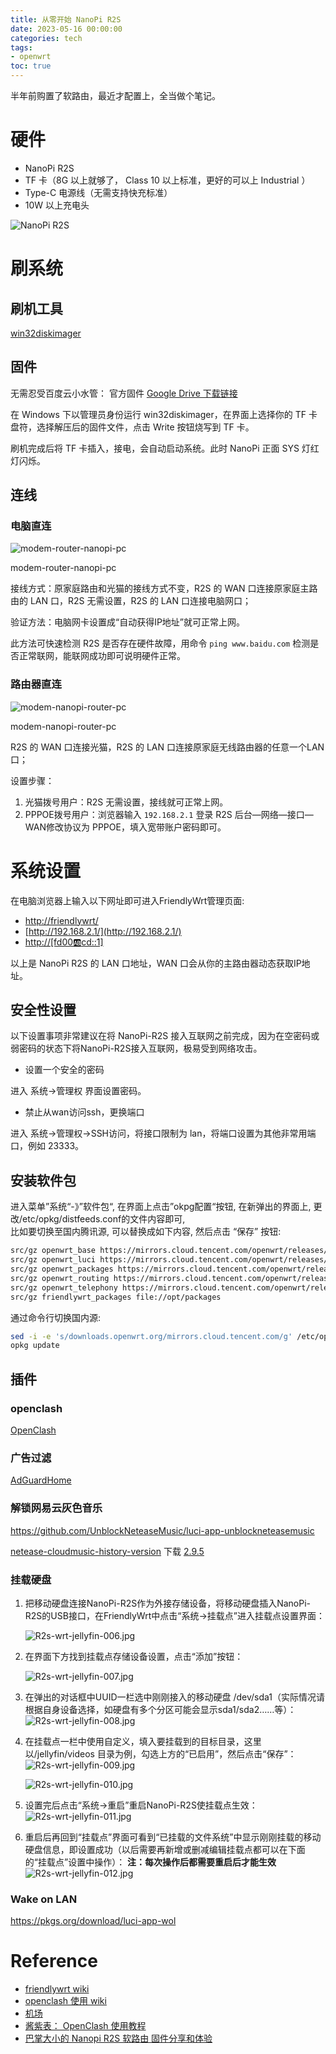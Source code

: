 ```yaml
---
title: 从零开始 NanoPi R2S
date: 2023-05-16 00:00:00
categories: tech
tags: 
- openwrt
toc: true
---
```


半年前购置了软路由，最近才配置上，全当做个笔记。

<!-- more -->


# 硬件

- NanoPi R2S
- TF 卡（8G 以上就够了， Class 10 以上标准，更好的可以上 Industrial ）
- Type-C 电源线（无需支持快充标准）
- 10W 以上充电头

![NanoPi R2S](https://s2.loli.net/2023/10/30/vhUpS5CFyaXo7OZ.png)

# 刷系统

## 刷机工具

[win32diskimager](https://win32diskimager.org/)

## 固件

无需忍受百度云小水管： 官方固件 [Google Drive 下载链接](https://drive.google.com/drive/folders/1Ua3c8OBCylhe9b41e_QW42xRDWs3eLcw)


在 Windows 下以管理员身份运行 win32diskimager，在界面上选择你的 TF 卡盘符，选择解压后的固件文件，点击 Write 按钮烧写到 TF 卡。


刷机完成后将 TF 卡插入，接电，会自动启动系统。此时 NanoPi 正面 SYS 灯红灯闪烁。

## 连线

### 电脑直连

![modem-router-nanopi-pc](https://s2.loli.net/2023/10/30/liRkbNPfaBwSdDt.png)


modem-router-nanopi-pc

接线方式：原家庭路由和光猫的接线方式不变，R2S 的 WAN 口连接原家庭主路由的 LAN 口，R2S 无需设置，R2S 的 LAN 口连接电脑网口；

验证方法：电脑网卡设置成“自动获得IP地址”就可正常上网。

此方法可快速检测 R2S 是否存在硬件故障，用命令 `ping www.baidu.com` 检测是否正常联网，能联网成功即可说明硬件正常。

### 路由器直连


![modem-nanopi-router-pc](https://s2.loli.net/2023/10/30/HDKQ3cbNxSeZICy.png)

modem-nanopi-router-pc

R2S 的 WAN 口连接光猫，R2S 的 LAN 口连接原家庭无线路由器的任意一个LAN口；
 
设置步骤：

1. 光猫拨号用户：R2S 无需设置，接线就可正常上网。
2. PPPOE拨号用户：浏览器输入 `192.168.2.1` 登录 R2S 后台—网络—接口—WAN修改协议为 PPPOE，填入宽带账户密码即可。


# 系统设置

在电脑浏览器上输入以下网址即可进入FriendlyWrt管理页面:  

-   [http://friendlywrt/](http://friendlywrt/)
-   [http://192.168.2.1/](http://192.168.2.1/)
-   [http://[fd00:ab:cd::1]](http://[fd00:ab:cd::1])

以上是 NanoPi R2S 的 LAN 口地址，WAN 口会从你的主路由器动态获取IP地址。

## 安全性设置

以下设置事项非常建议在将 NanoPi-R2S 接入互联网之前完成，因为在空密码或弱密码的状态下将NanoPi-R2S接入互联网，极易受到网络攻击。

-   设置一个安全的密码

进入 系统->管理权 界面设置密码。

-   禁止从wan访问ssh，更换端口

进入 系统->管理权->SSH访问，将接口限制为 lan，将端口设置为其他非常用端口，例如 23333。


## 安装软件包
进入菜单”系统“-》”软件包“, 在界面上点击”okpg配置“按钮, 在新弹出的界面上, 更改/etc/opkg/distfeeds.conf的文件内容即可,  
比如要切换至国内腾讯源, 可以替换成如下内容, 然后点击 “保存” 按钮:

```bash
src/gz openwrt_base https://mirrors.cloud.tencent.com/openwrt/releases/22.03.2/packages/aarch64_cortex-a53/base
src/gz openwrt_luci https://mirrors.cloud.tencent.com/openwrt/releases/22.03.2/packages/aarch64_cortex-a53/luci
src/gz openwrt_packages https://mirrors.cloud.tencent.com/openwrt/releases/22.03.2/packages/aarch64_cortex-a53/packages
src/gz openwrt_routing https://mirrors.cloud.tencent.com/openwrt/releases/22.03.2/packages/aarch64_cortex-a53/routing
src/gz openwrt_telephony https://mirrors.cloud.tencent.com/openwrt/releases/22.03.2/packages/aarch64_cortex-a53/telephony
src/gz friendlywrt_packages file://opt/packages
```

通过命令行切换国内源:
```bash
sed -i -e 's/downloads.openwrt.org/mirrors.cloud.tencent.com/g' /etc/opkg/distfeeds.conf
opkg update
```


## 插件
### openclash

[OpenClash](https://github.com/vernesong/OpenClash/tags)

### 广告过滤

[AdGuardHome](https://github.com/rufengsuixing/luci-app-adguardhome)

### 解锁网易云灰色音乐

https://github.com/UnblockNeteaseMusic/luci-app-unblockneteasemusic

[netease-cloudmusic-history-version](https://blog.amarea.cn/archives/netease-cloudmusic-history-version.html) 下载  [2.9.5](https://d1.music.126.net/dmusic/cloudmusicsetup2.9.5.199424.exe)

### 挂载硬盘

1. 把移动硬盘连接NanoPi-R2S作为外接存储设备，将移动硬盘插入NanoPi-R2S的USB接口，在FriendlyWrt中点击“系统->挂载点”进入挂载点设置界面：  

    ![R2s-wrt-jellyfin-006.jpg](https://wiki.friendlyelec.com/wiki/images/7/78/R2s-wrt-jellyfin-006.jpg)

2. 在界面下方找到挂载点存储设备设置，点击“添加”按钮：  

    ![R2s-wrt-jellyfin-007.jpg](https://wiki.friendlyelec.com/wiki/images/7/79/R2s-wrt-jellyfin-007.jpg)
    
3. 在弹出的对话框中UUID一栏选中刚刚接入的移动硬盘 /dev/sda1（实际情况请根据自身设备选择，如硬盘有多个分区可能会显示sda1/sda2……等）：  
    ![R2s-wrt-jellyfin-008.jpg](https://wiki.friendlyelec.com/wiki/images/8/80/R2s-wrt-jellyfin-008.jpg)

4. 在挂载点一栏中使用自定义，填入要挂载到的目标目录，这里以/jellyfin/videos 目录为例，勾选上方的“已启用”，然后点击“保存”：  
    ![R2s-wrt-jellyfin-009.jpg](https://wiki.friendlyelec.com/wiki/images/8/81/R2s-wrt-jellyfin-009.jpg)

    ![R2s-wrt-jellyfin-010.jpg](https://wiki.friendlyelec.com/wiki/images/5/50/R2s-wrt-jellyfin-010.jpg)

5. 设置完后点击“系统->重启”重启NanoPi-R2S使挂载点生效：  
    ![R2s-wrt-jellyfin-011.jpg](https://wiki.friendlyelec.com/wiki/images/0/0b/R2s-wrt-jellyfin-011.jpg)

6. 重启后再回到“挂载点”界面可看到“已挂载的文件系统”中显示刚刚挂载的移动硬盘信息，即设置成功（以后需要再新增或删减编辑挂载点都可以在下面的“挂载点”设置中操作）：  **注：每次操作后都需要重启后才能生效**  
    ![R2s-wrt-jellyfin-012.jpg](https://wiki.friendlyelec.com/wiki/images/f/fa/R2s-wrt-jellyfin-012.jpg)

### Wake on LAN

https://pkgs.org/download/luci-app-wol

# Reference

- [friendlywrt wiki](https://wiki.friendlyelec.com/wiki/index.php/NanoPi_R2S/zh)
- [openclash 使用 wiki](https://github.com/vernesong/OpenClash/wiki/%E5%AE%89%E8%A3%85)
- [机场](https://portal.shadowsocks.au/aff.php?aff=19280)
- [酱紫表： OpenClash 使用教程](https://qust.me/post/openClash/)
- [巴掌大小的 Nanopi R2S 软路由 固件分享和体验](https://zhongce.sina.com.cn/article/view/72480)
